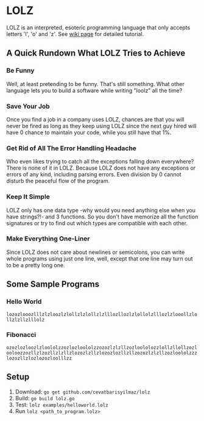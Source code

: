 # LOLZ
LOLZ is an interpreted, esoteric programming language that only accepts letters 'l', 'o' and 'z'. See [wiki page](https://github.com/cevatbarisyilmaz/lolz/wiki) for detailed tutorial.
## A Quick Rundown What LOLZ Tries to Achieve
### Be Funny
Well, at least pretending to be funny. That's still something. What other language lets you to build a software while writing "loolz" all the time?
### Save Your Job
Once you find a job in a company uses LOLZ, chances are that you will never be fired as long as they keep using LOLZ since the next guy hired will have 0 chance to maintain your code, while you still have that 1%.
### Get Rid of All The Error Handling Headache
Who even likes trying to catch all the exceptions falling down everywhere? There is none of it in LOLZ. Because LOLZ does not have any exceptions or errors of any kind, including parsing errors. Even division by 0 cannot disturb the peaceful flow of the program.
### Keep It Simple
LOLZ only has one data type -why would you need anything else when you have strings?!- and 3 functions. So you don't have memorize all the function signatures or try to find out which types are compatible with each other.
### Make Everything One-Liner
Since LOLZ does not care about newlines or semicolons, you can write whole programs using just one line, well, except that one line may turn out to be a pretty long one.
## Some Sample Programs
### Hello World
<code>lozozlooozlllzlzloozlzlollzlzlollzlzlllozllozlzlollolzlllozlzlooollzlollzlzllzlllolz</code>
### Fibonacci
<code>ozozlozloozlzloololzzozlozloololzzozozlzlzllzozloololozzlollzllollzozlooloozzozllzlzozllzlzllzlozozlzllzlozozlozllzllzozozlzlzllzozloololzzzlozozllzlozlozozloolllzz</code>
## Setup
1. Download: <code>go get github.com/cevatbarisyilmaz/lolz</code>
2. Build: <code>go build lolz.go</code>
3. Test: <code>lolz examples/helloworld.lolz</code>
3. Run <code>lolz <path_to_program.lolz></code>
